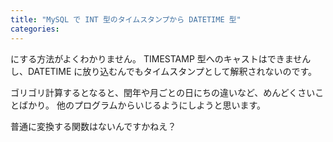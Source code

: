 ```yaml
---
title: "MySQL で INT 型のタイムスタンプから DATETIME 型"
categories:
---
```


にする方法がよくわかりません。
TIMESTAMP 型へのキャストはできませんし、DATETIME に放り込むんでもタイムスタンプとして解釈されないのです。

ゴリゴリ計算するとなると、閏年や月ごとの日にちの違いなど、めんどくさいことばかり。
他のプログラムからいじるようにしようと思います。

普通に変換する関数はないんですかねえ？
